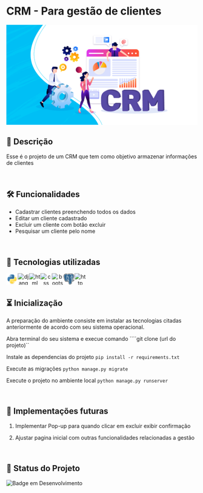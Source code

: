 
# CRM -  Para gestão de clientes 

![Alt text](crm.png)

## 📖  Descrição

Esse é o projeto de um CRM que tem como objetivo armazenar informações de clientes

<br/>

## 🛠️ Funcionalidades

- Cadastrar clientes preenchendo todos os dados
- Editar um cliente cadastrado
- Excluir um cliente com botão excluir
- Pesquisar um cliente pelo nome 
<br/>

## 📡 Tecnologias utilizadas 
<div align="center"> 
<img align="left" alt="python" height="30" width="30" src="https://raw.githubusercontent.com/devicons/devicon/master/icons/python/python-original.svg">

<img align="left" alt="django" height="30" width="30" src="https://github.com/marwin1991/profile-technology-icons/assets/62091613/9bf5650b-e534-4eae-8a26-8379d076f3b4">

<img align="left" alt="html" height="30" width="30" src="https://user-images.githubusercontent.com/25181517/192158954-f88b5814-d510-4564-b285-dff7d6400dad.png">

<img align="left" alt="css" height="30" width="30" src="https://user-images.githubusercontent.com/25181517/183898674-75a4a1b1-f960-4ea9-abcb-637170a00a75.png">

<img align="left" alt="bootstrap" height="30" width="30" src="https://user-images.githubusercontent.com/25181517/183898054-b3d693d4-dafb-4808-a509-bab54cf5de34.png">

<img align="left" alt="Postgresql" height="30" width="30" src="https://raw.githubusercontent.com/devicons/devicon/master/icons/postgresql/postgresql-original.svg">

<img align="left" alt="http" height="30" width="30" src="https://user-images.githubusercontent.com/25181517/192107854-765620d7-f909-4953-a6da-36e1ef69eea6.png">
</div>
<br/><br/>

## ⏳ Inicialização

A preparação do ambiente consiste em instalar as tecnologias citadas anteriormente de acordo com seu sistema operacional.

Abra terminal do seu sistema e execue comando ````git clone (url do projeto)``

Instale as dependencias do projeto ```pip install -r requirements.txt```

Execute as migrações ```python manage.py migrate ```

Execute o projeto no ambiente local ```python manage.py runserver ```

<br/>

## 🔮 Implementações futuras
1. Implementar Pop-up para quando clicar em excluir exibir confirmação

2. Ajustar pagina inicial com outras funcionalidades relacionadas a gestão




<br/>

## 🔎 Status do Projeto

![Badge em Desenvolvimento](https://img.shields.io/badge/Status-Em%20Desenvolvimento-green)

<br/>
